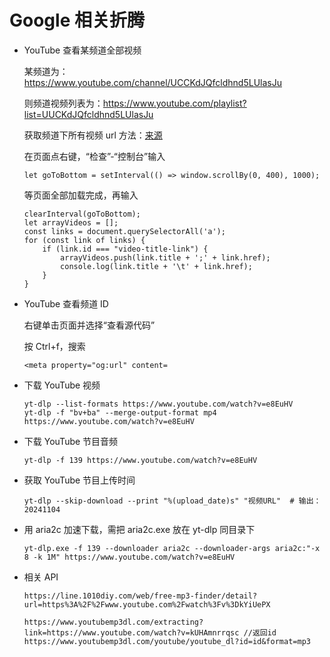 # Google 相关折腾

- YouTube 查看某频道全部视频
  
  某频道为：https://www.youtube.com/channel/UCCKdJQfcldhnd5LUlasJu
  
  则频道视频列表为：https://www.youtube.com/playlist?list=UUCKdJQfcldhnd5LUlasJu

  获取频道下所有视频 url 方法：[来源](https://www.quora.com/How-do-I-retrieve-all-video-URLs-from-a-YouTube-channel)

  在页面点右键，“检查”-“控制台”输入
  ```
  let goToBottom = setInterval(() => window.scrollBy(0, 400), 1000);
  ```

  等页面全部加载完成，再输入
  ```
  clearInterval(goToBottom);
  let arrayVideos = [];
  const links = document.querySelectorAll('a');
  for (const link of links) {
      if (link.id === "video-title-link") {
          arrayVideos.push(link.title + ';' + link.href);
          console.log(link.title + '\t' + link.href);
      }
  }
  ```
- YouTube 查看频道 ID

  右键单击页面并选择“查看源代码”

  按 Ctrl+f，搜索
  ```
  <meta property="og:url" content=
  ```

- 下载 YouTube 视频
  ```
  yt-dlp --list-formats https://www.youtube.com/watch?v=e8EuHV
  yt-dlp -f "bv+ba" --merge-output-format mp4 https://www.youtube.com/watch?v=e8EuHV
  ```

- 下载 YouTube 节目音频
  ```
  yt-dlp -f 139 https://www.youtube.com/watch?v=e8EuHV
  ```

- 获取 YouTube 节目上传时间
  ```
  yt-dlp --skip-download --print "%(upload_date)s" "视频URL"  # 输出：20241104
  ```

- 用 aria2c 加速下载，需把 aria2c.exe 放在 yt-dlp 同目录下
  ```
  yt-dlp.exe -f 139 --downloader aria2c --downloader-args aria2c:"-x 8 -k 1M" https://www.youtube.com/watch?v=e8EuHV
  ```

- 相关 API
  ```
  https://line.1010diy.com/web/free-mp3-finder/detail?url=https%3A%2F%2Fwww.youtube.com%2Fwatch%3Fv%3DkYiUePX

  https://www.youtubemp3dl.com/extracting?link=https://www.youtube.com/watch?v=kUHAmnrrqsc //返回id
  https://www.youtubemp3dl.com/youtube/youtube_dl?id=id&format=mp3
  ```
